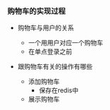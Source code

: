 ### 购物车的实现过程

- 购物车与用户的关系
  - 一个用用户对应一个购物车
  - 在单点登录之前

- 跟购物车有关的操作有哪些
  - 添加购物车
    - 保存在redis中
  - 展示购物车

